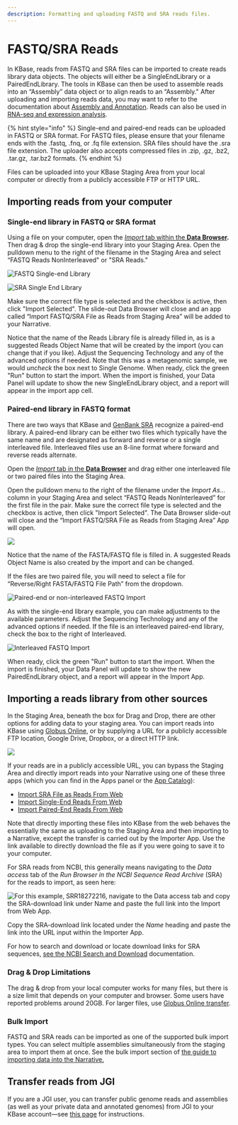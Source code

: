 ```yaml
---
description: Formatting and uploading FASTQ and SRA reads files.
---
```


# FASTQ/SRA Reads

In KBase, reads from FASTQ and SRA files can be imported to create reads library data objects. The objects will either be a SingleEndLibrary or a PairedEndLibrary. The tools in KBase can then be used to assemble reads into an “Assembly” data object or to align reads to an “Assembly." After uploading and importing reads data, you may want to refer to the documentation about [Assembly and Annotation](../../apps/analysis/assembly-and-annotation.md). Reads can also be used in [RNA-seq and expression analysis](../../apps/analysis/expression.md).

{% hint style="info" %}
Single-end and paired-end reads can be uploaded in FASTQ or SRA format. For FASTQ files, please ensure that your filename ends with the .fastq, .fnq, or .fq file extension. SRA files should have the .sra file extension. The uploader also accepts compressed files in .zip, .gz, .bz2, .tar.gz, .tar.bz2 formats.
{% endhint %}

Files can be uploaded into your KBase Staging Area from your local computer or directly from a publicly accessible FTP or HTTP URL.

## Importing reads from your computer

### Single-end library in FASTQ or SRA format

Using a file on your computer, open the [_Import_ tab within the **Data Browser**](../../getting-started/narrative/add-data.md)**.** Then drag & drop the single-end library into your Staging Area. Open the pulldown menu to the right of the filename in the Staging Area and select “FASTQ Reads NonInterleaved" or "SRA Reads."

![FASTQ Single-end Library](../../.gitbook/assets/StagingArea\_Import\_SingleEnd.png)

![SRA Single End Library](../../.gitbook/assets/Import\_sra.png)

Make sure the correct file type is selected and the checkbox is active, then click "Import Selected". The slide-out Data Browser will close and an app called “Import FASTQ/SRA File as Reads from Staging Area” will be added to your Narrative.

Notice that the name of the Reads Library file is already filled in, as is a suggested Reads Object Name that will be created by the import (you can change that if you like). Adjust the Sequencing Technology and any of the advanced options if needed. Note that this was a metagenomic sample, we would _uncheck_ the box next to Single Genome. When ready, click the green "Run" button to start the import. When the import is finished, your Data Panel will update to show the new SingleEndLibrary object, and a report will appear in the import app cell.

### Paired-end library in FASTQ format

There are two ways that KBase and [GenBank SRA](https://www.ncbi.nlm.nih.gov/sra/docs/submitformats/) recognize a paired-end library. A paired-end library can be either two files which typically have the same name and are designated as forward and reverse or a single interleaved file. Interleaved files use an 8-line format where forward and reverse reads alternate.

Open the [_Import_ tab in the **Data Browser**](../../getting-started/narrative/add-data.md#uploading-data-from-external-sources) and drag either one interleaved file or two paired files into the Staging Area.

Open the pulldown menu to the right of the filename under the _Import As..._ column in your Staging Area and select “FASTQ Reads NonInterleaved” for the first file in the pair. Make sure the correct file type is selected and the checkbox is active, then click "Import Selected". The Data Browser slide-out will close and the “Import FASTQ/SRA File as Reads from Staging Area” App will open.

![](../../.gitbook/assets/Import\_fastqreads.png)

Notice that the name of the FASTA/FASTQ file is filled in. A suggested Reads Object Name is also created by the import and can be changed.

If the files are two paired file, you will need to select a file for “Reverse/Right FASTA/FASTQ File Path” from the dropdown.

![Paired-end or non-interleaved FASTQ Import](../../.gitbook/assets/paired\_end\_import.png)

As with the single-end library example, you can make adjustments to the available parameters. Adjust the Sequencing Technology and any of the advanced options if needed. If the file is an interleaved paired-end library, check the box to the right of Interleaved.

![Interleaved FASTQ Import](../../.gitbook/assets/FastQ\_interleaved.png)

When ready, click the green "Run" button to start the import. When the import is finished, your Data Panel will update to show the new PairedEndLibrary object, and a report will appear in the Import App.

## Importing a reads library from other sources

In the Staging Area, beneath the box for Drag and Drop, there are other options for adding data to your staging area. You can import reads into KBase using [Globus Online](../globus.md), or by supplying a URL for a publicly accessible FTP location, Google Drive, Dropbox, or a direct HTTP link.

![](<../../.gitbook/assets/Staging\_Upload options.png>)

If your reads are in a publicly accessible URL, you can bypass the Staging Area and directly import reads into your Narrative using one of these three apps (which you can find in the Apps panel or the [App Catalog](https://kbase.us/applist/)):

* [Import SRA File as Reads From Web](https://kbase.us/applist/apps/kb\_uploadmethods/import\_sra\_as\_reads\_from\_web/release)
* [Import Single-End Reads From Web](https://kbase.us/applist/apps/kb\_uploadmethods/load\_single\_end\_reads\_from\_URL/release)
* [Import Paired-End Reads From Web](https://kbase.us/applist/apps/kb\_uploadmethods/load\_paired\_end\_reads\_from\_URL/release)

Note that directly importing these files into KBase from the web behaves the essentially the same as uploading to the Staging Area and then importing to a Narrative, except the transfer is carried out by the Importer App. Use the link available to directly download the file as if you were going to save it to your computer.&#x20;

For SRA reads from NCBI, this generally means navigating to the _Data access_ tab of the _Run Browser in the NCBI Sequence Read Archive_ (SRA) for the reads to import, as seen here:

![For this example, SRR18272216, navigate to the Data access tab and copy the SRA-download link under Name and paste the full link into the Import from Web App. ](../../.gitbook/assets/SRAdownload\_example.png)

Copy the SRA-download link located under the _Name_ heading and paste the link into the URL input within the Importer App.&#x20;

For how to search and download or locate download links for SRA sequences, [see the NCBI Search and Download](https://www.ncbi.nlm.nih.gov/sra/docs/sradownload/) documentation.&#x20;

### **Drag & Drop Limitations**

The drag & drop from your local computer works for many files, but there is a size limit that depends on your computer and browser. Some users have reported problems around 20GB. For larger files, use [Globus Online transfer](../globus.md).

### Bulk Import

FASTQ and SRA reads can be imported as one of the supported bulk import types. You can select multiple assemblies simultaneously from the staging area to import them at once. See the bulk import section of [the guide to importing data into the Narrative.](https://docs.kbase.us/getting-started/narrative/add-data)

## **Transfer reads from JGI**

If you are a JGI user, you can transfer public genome reads and assemblies (as well as your private data and annotated genomes) from JGI to your KBase account—see [this page](../jgi-transfer.md) for instructions.

##
